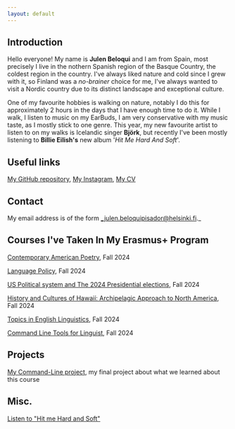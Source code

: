 ```yaml
---
layout: default
---
```


## Introduction

Hello everyone! My name is **Julen Beloqui** and I am from Spain, most precisely I live in the nothern Spanish region of the Basque Country, the coldest region in the country. I've always liked nature and cold since I grew with it, so Finland was a _no-brainer_ choice for me, I've always wanted to visit a Nordic country due to its distinct landscape and exceptional culture.

One of my favourite hobbies is walking on nature, notably I do this for approximately 2 hours in the days that I have enough time to do it. While I walk, I listen to music on my EarBuds, I am very conservative with my music taste, as I mostly stick to one genre. This year, my new favourite artist to listen to on my walks is Icelandic singer **Björk**, but recently I've been mostly listening to **Billie Eilish's** new album '_Hit Me Hard And Soft_'. 

## Useful links

[My GitHub repository](https://github.com/jbeloquii/jbeloquii.github.io), [My Instagram](https://www.instagram.com/julenbelokii/), [My CV](https://www.overleaf.com/read/nnrspmtcddkn#df1647)

## Contact

My email address is of the form _julen.beloquipisador@helsinki.fi._ 

## Courses I've Taken In My Erasmus+ Program

[Contemporary American Poetry](https://studies.helsinki.fi/courses/course-implementation/hy-opt-cur-2425-facfa63f-f3b3-4639-a920-e27f3828fe3c), Fall 2024

[Language Policy](https://courses.helsinki.fi/feline-avoidance), Fall 2024

[US Political system and The 2024 Presidential elections](https://studies.helsinki.fi/courses/course-implementation/hy-opt-cur-2425-98bb0158-d660-494c-8ba8-23cf0f09b0b6), Fall 2024

[History and Cultures of Hawaií: Archipelagic Approach to North America](https://studies.helsinki.fi/courses/course-implementation/hy-opt-cur-2425-58ce9524-984e-4179-8953-aba753f01e4b), Fall 2024

[Topics in English Linguistics](https://studies.helsinki.fi/courses/course-implementation/hy-opt-cur-2425-198da897-e3f2-4283-8d12-13033a6e4a0a), Fall 2024

[Command Line Tools for Linguist](https://studies.helsinki.fi/kurssit/toteutus/hy-opt-cur-2324-261401a1-c550-4436-91b9-7edf4a1a3b57/KIK-LG221), Fall 2024

## Projects

[My Command-Line project](http://127.0.0.1:4000/cmdline_course.html), my final project about what we learned about this course

## Misc. 

[Listen to "Hit me Hard and Soft"](https://open.spotify.com/intl-es/album/7aJuG4TFXa2hmE4z1yxc3n?si=8yz_MfVbQ9isEQIeSj2bbg) 
